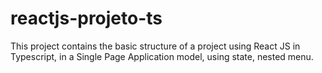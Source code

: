 # reactjs-projeto-ts
This project contains the basic structure of a project using React JS in Typescript, in a Single Page Application model, using state, nested menu.
